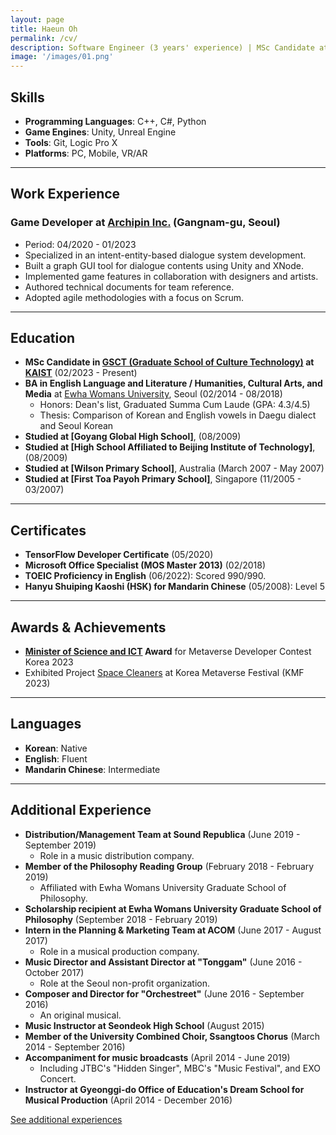 ```yaml
---
layout: page
title: Haeun Oh
permalink: /cv/
description: Software Engineer (3 years' experience) | MSc Candidate at KAIST
image: '/images/01.png'
---
```


## Skills
- **Programming Languages**: C++, C#, Python
- **Game Engines**: Unity, Unreal Engine
- **Tools**: Git, Logic Pro X
- **Platforms**: PC, Mobile, VR/AR

---

## Work Experience

### Game Developer at [Archipin Inc.](https://www.archipin.com/) (Gangnam-gu, Seoul)
- Period: 04/2020 - 01/2023
- Specialized in an intent-entity-based dialogue system development.
- Built a graph GUI tool for dialogue contents using Unity and XNode.
- Implemented game features in collaboration with designers and artists.
- Authored technical documents for team reference.
- Adopted agile methodologies with a focus on Scrum.

---

## Education

- **MSc Candidate in [GSCT (Graduate School of Culture Technology)](https://ct.kaist.ac.kr/) at [KAIST](https://www.kaist.ac.kr/kr/)** (02/2023 - Present)
- **BA in English Language and Literature / Humanities, Cultural Arts, and Media** at [Ewha Womans University](https://www.ewha.ac.kr/ewha/index.do), Seoul (02/2014 - 08/2018)
  - Honors: Dean's list, Graduated Summa Cum Laude (GPA: 4.3/4.5)
  - Thesis: Comparison of Korean and English vowels in Daegu dialect and Seoul Korean
- **Studied at [Goyang Global High School]**, (08/2009)
- **Studied at [High School Affiliated to Beijing Institute of Technology]**, (08/2009)
- **Studied at [Wilson Primary School]**, Australia (March 2007 - May 2007)
- **Studied at [First Toa Payoh Primary School]**, Singapore (11/2005 - 03/2007)

---

## Certificates
- **TensorFlow Developer Certificate** (05/2020)
- **Microsoft Office Specialist (MOS Master 2013)** (02/2018)
- **TOEIC Proficiency in English** (06/2022): Scored 990/990.
- **Hanyu Shuiping Kaoshi (HSK) for Mandarin Chinese** (05/2008): Level 5

---

## Awards & Achievements
- **[Minister of Science and ICT](https://www.msit.go.kr/index.do) Award** for Metaverse Developer Contest Korea 2023
- Exhibited Project [Space Cleaners](https://haeundev.github.io/spacecleaners/) at Korea Metaverse Festival (KMF 2023)

---

## Languages
- **Korean**: Native
- **English**: Fluent
- **Mandarin Chinese**: Intermediate

---

## Additional Experience

- **Distribution/Management Team at Sound Republica** (June 2019 - September 2019)
  - Role in a music distribution company.
- **Member of the Philosophy Reading Group** (February 2018 - February 2019)
  - Affiliated with Ewha Womans University Graduate School of Philosophy.
- **Scholarship recipient at Ewha Womans University Graduate School of Philosophy** (September 2018 - February 2019)
- **Intern in the Planning & Marketing Team at ACOM** (June 2017 - August 2017)
  - Role in a musical production company.
- **Music Director and Assistant Director at "Tonggam"** (June 2016 - October 2017)
  - Role at the Seoul non-profit organization.
- **Composer and Director for "Orchestreet"** (June 2016 - September 2016)
  - An original musical.
- **Music Instructor at Seondeok High School** (August 2015)
- **Member of the University Combined Choir, Ssangtoos Chorus** (March 2014 - September 2016)
- **Accompaniment for music broadcasts** (April 2014 - June 2019)
  - Including JTBC's "Hidden Singer", MBC's "Music Festival", and EXO Concert.
- **Instructor at Gyeonggi-do Office of Education's Dream School for Musical Production** (April 2014 - December 2016)


<a href="https://haeundev.github.io/spacecleaners/" class="button button--rounded disqus-button" type="button">See additional experiences</a>
